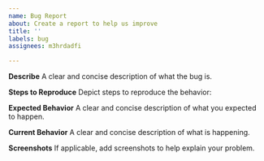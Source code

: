```yaml
---
name: Bug Report
about: Create a report to help us improve
title: ''
labels: bug
assignees: m3hrdadfi

---
```


**Describe**
A clear and concise description of what the bug is.

**Steps to Reproduce**
Depict steps to reproduce the behavior:

**Expected Behavior**
A clear and concise description of what you expected to happen.

**Current Behavior**
A clear and concise description of what is happening.

**Screenshots**
If applicable, add screenshots to help explain your problem.
